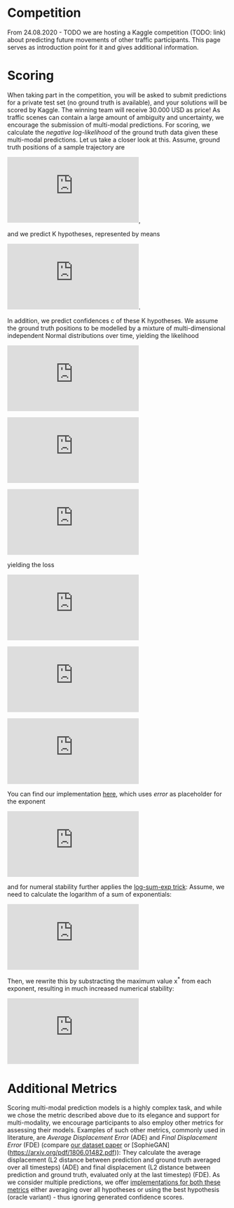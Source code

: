 # Competition

From 24.08.2020 - TODO we are hosting a Kaggle competition (TODO: link) about predicting future movements of other traffic participants.
This page serves as introduction point for it and gives additional information.

# Scoring
When taking part in the competition, you will be asked to submit predictions for a private test set (no ground truth is available),
and your solutions will be scored by Kaggle. The winning team will receive 30.000 USD as price!
As traffic scenes can contain a large amount of ambiguity and uncertainty, we encourage the submission of multi-modal predictions.
For scoring, we calculate the *negative log-likelihood* of the ground truth data given these multi-modal predictions.
Let us take a closer look at this.
Assume, ground truth positions of a sample trajectory are

![equation](https://latex.codecogs.com/gif.latex?%5Cbg_white%20%5Clarge%20x_1%2C%20%5Cldots%2C%20x_N),

and we predict K hypotheses, represented by means

![equation](https://latex.codecogs.com/gif.latex?%5Cbg_white%20%5Clarge%20%5Cmu_1%5Ek%2C%20%5Cldots%2C%20%5Cmu_N%5Ek).

In addition, we predict confidences c of these K hypotheses.
We assume the ground truth positions to be modelled by a mixture of multi-dimensional independent Normal distributions over time,
yielding the likelihood

![equation](https://latex.codecogs.com/gif.latex?%5Cbg_white%20%5Clarge%20p%28x_1%2C%20%5Cldots%2C%20x_N%7Cc%5E%7B1%2C%20%5Cldots%2C%20K%7D%2C%20%5Cmu_%7B1%2C%20%5Cldots%2C%20T%7D%5E%7B1%2C%20%5Cldots%2C%20K%7D%29)

![equation](https://latex.codecogs.com/gif.latex?%5Cbg_white%20%5Clarge%20%3D%20%5Csum_k%20c%5Ek%20%5Cmathcal%7BN%7D%28x_1%2C%20%5Cldots%2C%20x_N%7C%5Cmu_%7B1%2C%20%5Cldots%2C%20T%7D%5E%7B1%2C%20%5Cldots%2C%20K%7D%2C%20%5CSigma%3D1%29)

![equation](https://latex.codecogs.com/gif.latex?%5Cbg_white%20%5Clarge%20%3D%20%5Csum_k%20c%5Ek%20%5Cprod_t%20%5Cmathcal%7BN%7D%28x_t%7C%5Cmu_t%5Ek%2C%20%5CSigma%3D1%29)

yielding the loss

![equation](https://latex.codecogs.com/gif.latex?%5Cbg_white%20%5Clarge%20L%20%3D%20-%20%5Clog%20p%28x_1%2C%20%5Cldots%2C%20x_N%7Cc%5E%7B1%2C%20%5Cldots%2C%20K%7D%2C%20%5Cmu_%7B1%2C%20%5Cldots%2C%20T%7D%5E%7B1%2C%20%5Cldots%2C%20K%7D%29)

![equation](https://latex.codecogs.com/gif.latex?%5Cbg_white%20%5Clarge%20%3D%20-%20%5Clog%20%5Csum_k%20e%5E%7B%5Clog%28c%5Ek%29%20&plus;%20%5Csum_t%20%5Clog%20%5Cmathcal%7BN%7D%28x_t%7C%5Cmu_t%5Ek%2C%20%5CSigma%3D1%29%7D)

![equation](https://latex.codecogs.com/gif.latex?%5Cbg_white%20%5Clarge%20%3D%20-%20%5Clog%20%5Csum_k%20e%5E%7B%5Clog%28c%5Ek%29%20-%5Cfrac%7B1%7D%7B2%7D%20%5Csum_t%20%28%5Cmu_t%5Ek%20-%20x_t%29%5E2%7D)

You can find our implementation [here](https://github.com/lyft/l5kit/blob/20ab033c01610d711c3d36e1963ecec86e8b85b6/l5kit/l5kit/evaluation/metrics.py#L4), which uses *error* as placeholder for the exponent

![equation](https://latex.codecogs.com/gif.latex?%5Cbg_white%20%5Clarge%20L%20%3D%20-%5Clog%20%5Csum_k%20e%5E%7B%5Ctexttt%7Berror%7D%7D)

and for numeral stability further applies the [log-sum-exp trick](https://en.wikipedia.org/wiki/LogSumExp#log-sum-exp_trick_for_log-domain_calculations):
Assume, we need to calculate the logarithm of a sum of exponentials:

![equation](https://latex.codecogs.com/gif.latex?%5Cbg_white%20%5Clarge%20LSE%28x_1%2C%20%5Cldots%2C%20x_n%29%20%3D%20%5Clog%28e%5E%7Bx_1%7D%20&plus;%20%5Cldots%20&plus;%20e%5E%7Bx_n%7D%29)

Then, we rewrite this by substracting the maximum value x<sup>*</sup> from each exponent, resulting in much increased numerical stability:

![equation](https://latex.codecogs.com/gif.latex?%5Cbg_white%20%5Clarge%20LSE%28x_1%2C%20%5Cldots%2C%20x_n%29%20%3D%20x%5E*%20&plus;%20%5Clog%28e%5E%7Bx_1%20-%20x%5E%7B*%7D%7D%20&plus;%20%5Cldots%20&plus;%20e%5E%7Bx_n%20-%20x%5E%7B*%7D%7D%29)

# Additional Metrics
Scoring multi-modal prediction models is a highly complex task, and while we chose the metric described above due to its elegance and support for multi-modality,
we encourage participants to also employ other metrics for assessing their models.
Examples of such other metrics, commonly used in literature, are *Average Displacement Error* (ADE) and *Final Displacement Error* (FDE) (compare 
[our dataset paper](https://arxiv.org/pdf/2006.14480.pdf) or [SophieGAN] (https://arxiv.org/pdf/1806.01482.pdf)):
They calculate the average displacement (L2 distance between prediction and ground truth averaged over all timesteps) (ADE) and
final displacement (L2 distance between prediction and ground truth, evaluated only at the last timestep) (FDE).
As we consider multiple predictions, we offer [implementations for both these metrics](https://github.com/lyft/l5kit/blob/os/add_competition_documentation/l5kit/l5kit/evaluation/metrics.py) either averaging over all hypotheses 
or using the best hypothesis (oracle variant) - thus ignoring generated confidence scores.